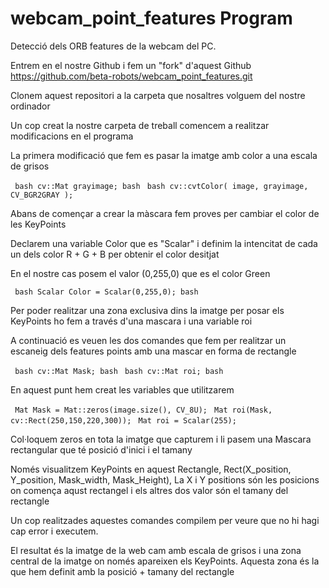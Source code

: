 # webcam_point_features Program

Detecció dels ORB features de la webcam del PC.


Entrem en el nostre Github i fem un "fork" d'aquest Github https://github.com/beta-robots/webcam_point_features.git

Clonem aquest repositori a la carpeta que nosaltres volguem del nostre ordinador

Un cop creat la nostre carpeta de treball comencem a realitzar modificacions en el programa

La primera modificació que fem es pasar la imatge amb color a una escala de grisos

``` bash cv::Mat grayimage; bash```
``` bash cv::cvtColor( image, grayimage, CV_BGR2GRAY );```

Abans de començar a crear la màscara fem proves per cambiar el color de les KeyPoints

Declarem una variable Color que es "Scalar" i definim la intencitat de cada un dels color R + G + B per obtenir el color desitjat

En el nostre cas posem el valor (0,255,0) que es el color Green

``` bash Scalar Color = Scalar(0,255,0); bash```

Per poder realitzar una zona exclusiva dins la imatge per posar els KeyPoints ho fem a través d'una mascara i una variable roi

A continuació es veuen les dos comandes que fem per realitzar un escaneig dels features points amb una mascar en forma de rectangle

``` bash cv::Mat Mask; bash```
``` bash cv::Mat roi; bash```

En aquest punt hem creat les variables que utilitzarem

``` Mat Mask = Mat::zeros(image.size(), CV_8U);```
``` Mat roi(Mask, cv::Rect(250,150,220,300));```
``` Mat roi = Scalar(255);```

Col·loquem zeros en tota la imatge que capturem i li pasem una Mascara rectangular que té posició d'inici i el tamany

Només visualitzem KeyPoints en aquest Rectangle, Rect(X_position, Y_position, Mask_width, Mask_Height), La X i Y positions són les posicions on comença aqust rectangel i els altres dos valor són el tamany del rectangle

Un cop realitzades aquestes comandes compilem per veure que no hi hagi cap error i executem.

El resultat és la imatge de la web cam amb escala de grisos i una zona central de la imatge on només apareixen els KeyPoints. Aquesta zona és la que hem definit amb la posició + tamany del rectangle


